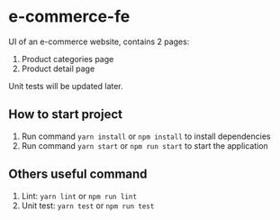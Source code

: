 # e-commerce-fe

UI of an e-commerce website, contains 2 pages:

1. Product categories page
2. Product detail page

Unit tests will be updated later.

## How to start project

1. Run command `yarn install` or `npm install` to install dependencies
2. Run command `yarn start` or `npm run start` to start the application

## Others useful command

1. Lint: `yarn lint` or `npm run lint`
2. Unit test: `yarn test` or `npm run test`
